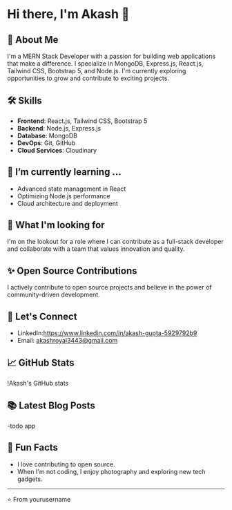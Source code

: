# Hi there, I'm Akash 👋

## 🚀 About Me
I'm a MERN Stack Developer with a passion for building web applications that make a difference. I specialize in MongoDB, Express.js, React.js, Tailwind CSS, Bootstrap 5, and Node.js. I'm currently exploring opportunities to grow and contribute to exciting projects.

## 🛠️ Skills
- **Frontend**: React.js, Tailwind CSS, Bootstrap 5
- **Backend**: Node.js, Express.js
- **Database**: MongoDB
- **DevOps**: Git, GitHub
- **Cloud Services**: Cloudinary

## 🌱 I’m currently learning ...
- Advanced state management in React
- Optimizing Node.js performance
- Cloud architecture and deployment

## 💼 What I'm looking for
I'm on the lookout for a role where I can contribute as a full-stack developer and collaborate with a team that values innovation and quality.

## ✨ Open Source Contributions
I actively contribute to open source projects and believe in the power of community-driven development.

## 🤝 Let's Connect
- LinkedIn:https://www.linkedin.com/in/akash-gupta-5929792b9
- Email: akashroyal3443@gmail.com

## 📈 GitHub Stats
!Akash's GitHub stats

<!-- Replace 'yourusername' with your GitHub username and 'your.email@example.com' with your email address -->

## 📚 Latest Blog Posts
<!-- BLOG-POST-LIST:START -->
-todo app

<!-- BLOG-POST-LIST:END -->

## 🎉 Fun Facts
- I love contributing to open source.
- When I'm not coding, I enjoy photography and exploring new tech gadgets.

---

⭐️ From yourusername
